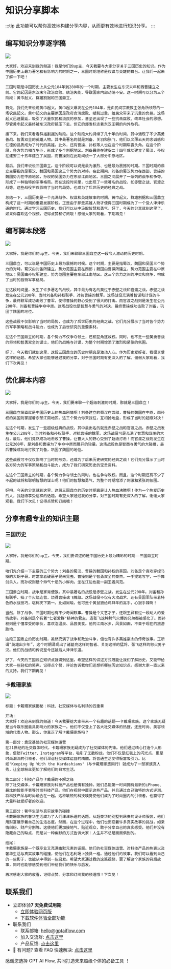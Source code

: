 # 知识分享脚本

:::tip
此功能可以帮你高效地构建分享内容，从而更有效地进行知识分享。
:::

## 编写知识分享逐字稿

![](./img/9-knowledgeShare/2023-09-23-img-6-GPT%20AI%20Flow-demo-knowledgeShare.gif)

```text
大家好，欢迎来到我的频道！我是你们的up主，今天我要与大家分享关于三国历史的知识。作为中国历史上最为著名和有影响力的时期之一，三国时期堪称是权谋与英雄的舞台。让我们一起来了解一下吧！

三国时期是中国历史上从公元184年到280年的一个时期，主要发生在东汉末年和西晋建立之前。它的起因是东汉末年政治腐败、统治失能，导致国家内部动荡不安。这一时期可以分为三个阶段：黄巾起义、群雄割据和三国鼎立。

首先，我们先来说说黄巾起义。黄巾起义爆发在公元184年，是由民间宗教教主张角所领导的一场农民起义。黄巾起义的主要原因是政府贪污腐败、赋税过重，给民众带来了沉重的负担。这场起义迅速蔓延，吸引了大量农民和流民的参加，甚至还出现了一些抗击腐败、改革社会的思想。尽管黄巾起义最终被东汉政府镇压下去，但它的爆发标志着东汉王朝的内外危机。

接下来，我们来看看群雄割据的阶段。这个阶段大约持续了几十年的时间，其中涌现了不少英勇善战、智勇双全的英雄人物。其中最著名的就是刘备、关羽和张飞，他们以义薄云天的忠诚感和仁德的品质成为了时代的英雄。此外，还有曹操、孙权等人也在这个时期崭露头角。在这个阶段，各方势力相互争斗，形成了多个割据地区。刘备最终在建安二十四年成功建立了蜀汉，孙权在建安二十五年建立了吴国，而曹操则在此期间统一了大部分中原地区。

最后，我们来说说三国鼎立。这个阶段可以说是最为激烈、也是最为震撼的时期。三国时期的鼎立主要指的是蜀汉、魏国和吴国这三个势力的对峙。在此期间，刘备的蜀汉势力在西部，曹操的魏国势力在中原地区，孙权的吴国势力在东部江南地区。三国之间展开了一系列的战争和争夺，形成了一种独特的军事格局。而在这段时间里，也出现了一些著名的战役，如赤壁之战、官渡之战等，这些战役不仅影响了当时的局势，也成为了后世历史的经典之战。

总结一下，三国历史是一个充满战争、权谋和英雄故事的时期。黄巾起义、群雄割据和三国鼎立构成了这一时期的重要发展阶段。正是由于那些英雄人物才使得三国时期成为了一个受人津津乐道的时代。通过学习三国历史，我们可以从中汲取智慧和勇气。好了，今天的分享就到这里了，如果你喜欢这个视频，记得点赞和订阅哦！感谢大家的观看，下期再见！
```

## 编写脚本段落

![](./img/9-knowledgeShare/2023-09-23-img-7-GPT%20AI%20Flow-demo-knowledgeShare.gif)

```text
大家好，我是你们的up主。今天，我们来聊聊三国鼎立这一段令人激动的历史时期。

三国鼎立，可以说是中国历史上最为震撼的时候。这个时期，主要是指蜀汉、魏国和吴国三个势力的对峙。蜀汉由刘备所建立，势力范围主要在西部；魏国由曹操所建立，势力范围主要在中原地区；吴国由孙权所建立，势力范围主要在东部江南地区。这三个势力之间的冲突和竞争，构成了当时的独特军事格局。

在这段时间里，发生了许多著名的战役，其中最为有名的莫过于赤壁之战和官渡之战。赤壁之战发生在公元208年，当时刘备和孙权联手，对抗曹操的魏军。这场战役充满着智谋和计谋的斗争，最终联军成功击败了曹军，使得曹操的野心受到了很大的打击。而官渡之战则是发生在公元200年，刘备和曹操争夺中原。这场战役也是智慧与勇气的对决，最终曹操成功击败了刘备，巩固了魏国的地位。

这些战役不仅影响了当时的局势，也成为了后世历史的经典之战。它们充分展示了当时各个势力的军事策略和战斗能力，也成为了后世研究的重要素材。

在这个三国鼎立的时期，各个势力不仅争夺领土，还相互角逐政权。同时，也不乏一些英勇善战的将领和智勇双全的谋士，他们的战略与计谋，为整个时期增添了激烈和紧张的氛围。

好了，今天我们就到这里，这段三国鼎立的历史时期真是激动人心。作为历史爱好者，我很享受这样的话题。希望大家也能够通过我的分享，对于三国时期有更深入的了解。谢谢大家观看，我们下次再见！
```

## 优化脚本内容

![](./img/9-knowledgeShare/2023-09-23-img-8-GPT%20AI%20Flow-demo-knowledgeShare.gif)

```text
大家好，我是你们的up主。今天，我们要来聊一个超级刺激的时期，那就是三国鼎立！

三国鼎立简直就是中国历史上的热血剧情啊！刘备建立的蜀汉在西部，曹操的魏国在中原，而孙权的吴国则掌握着东部江南地区。这三个势力你来我往，互相抢地盘，形成了当时的超级对决！

在这个时期，发生了一些超级经典的战役，其中最出名的就是赤壁之战和官渡之战。赤壁之战发生在公元208年，当时刘备和孙权联手，对抗曹操的魏军。这场战役可是充满了智慧和谋略的大战，最后，他们竟然成功地击败了曹操，让曹大人的野心受到了超级打击！而官渡之战则发生在公元200年，是刘备和曹操为了争夺中原而展开的较量。这场战役也是智商与勇气的大碰撞，最后曹操成功地打败了刘备，巩固了魏国的地位。

这些战役可不仅仅影响了当时的形势，还成为了后来历史研究的经典之战！它们充分展示了当时各方势力的军事策略和战斗能力，成为了我们研究历史的宝贵资料。

在这个三国鼎立的时期，各个势力争夺领土的同时，也在争夺政权。而且，这个时期还有不少了不起的战将和聪明智慧的谋士呢！他们的智慧和勇气，为整个时期增添了刺激和紧张的氛围。

好吧，今天的分享就到这里，这段三国鼎立的历史时期真是让人热血沸腾啊！作为一个热爱历史的人，我超级享受这样的话题。希望大家通过我的分享，对三国时期有更深入的了解。谢谢大家观看，我们下次见！记得点赞和订阅哦！
```

## 分享有趣专业的知识主题

### 三国历史

![](./img/9-knowledgeShare/2023-09-23-img-9-GPT%20AI%20Flow-demo-knowledgeShare.gif)

```text
大家好，我是你们的up主。今天，我们要讲述的是中国历史上最为精彩的时期——三国鼎立时期。

咱们先介绍一下主要的三个势力：刘备的蜀汉、曹操的魏国和孙权的吴国。刘备是个喜欢穿绿马褂的大胡子哥，时常拿着破扇子晃来晃去。曹操则是个智勇双全的豪杰，一手提笔写字，一手舞剑杀人。而孙权则是个帅气十足的小鲜肉，坐在江边也能一副王者风范。

三国鼎立时期，战争是家常便饭。其中最著名的战役是赤壁之战，发生在公元208年。刘备和孙权联手，搞了个火烧连营，烧得曹操魂飞魄散。这场战役不仅有火攻战术，还有吴国军队带着特色的水战技巧，堪称天下第一。比如周瑜，他可是个黄鼠狼给鸡拜年的高手，心狠手辣啊！

当然，除了战争，三国时期也有不少奇闻轶事。曹操是个文艺才子，还跟王异有过一段动人的爱情故事。刘备则是个有着"仁者爱群"精神的君主，连张飞这种脾气火爆的兄弟都被感化了。而孙权则是个懂享受的家伙，喜欢泡温泉、品尝美食。他的江南水乡，风景如画，不亚于现在的旅游胜地。

这段三国鼎立的历史时期，虽然充满了战争和政治斗争，但也有许多英雄豪杰的传奇故事。正所谓“英雄出少年”，这个时期涌现出了诸葛亮这样的智者、关羽这样的猛将、张飞这样的怒火男子汉。他们的战绩和传说至今还被后人津津乐道。

好了，今天的三国鼎立知识点就讲到这里。希望这样的讲述方式既能让我们了解历史，又能带给大家一些轻松的笑声。记得点个赞，评论告诉我你们还想听哪些历史知识点。感谢大家一直以来的支持，我们下期再见！
```

### 卡戴珊家族

![](./img/9-knowledgeShare/2023-09-23-img-10-GPT%20AI%20Flow-demo-knowledgeShare.gif)

```text
标题：卡戴珊家族揭秘：科技、社交媒体与名利场的四重奏

开场：
大家好！欢迎来到我的频道！今天我要给大家带来一个有趣的话题——卡戴珊家族。这个家族无疑是当今娱乐圈最具影响力的家族之一。他们不仅登上了各大社交媒体的热搜，还是时尚、美容领域的代表人物。那么，你真正了解卡戴珊家族吗？

第一部分：奠定基础的社交媒体运营
在21世纪的社交媒体时代，卡戴珊家族无疑成为了社交媒体的先锋。他们通过精心打造个人形象，借助Twitter、Instagram等平台，吸引了无数粉丝。他们不仅是红毯上的闪光点，更是时尚潮流的引领者。他们深谙社交媒体运营的精髓，将普通生活变得极富吸引力。比如"Keeping Up With the Kardashians"（与卡戴珊家族同行）就成为了一部家族真人秀，让全球粉丝更加了解他们的日常生活。

第二部分：科技产品与卡戴珊的不解之缘
除了社交媒体，卡戴珊家族对科技产品也是情有独钟。她们总能第一时间拥有最新的iPhone、最炫的智能手表等时尚科技产品。他们在视频中展示这些产品，并且通过自己独特的方式评测，将科技产品与时尚融合在一起。这种敏锐的科技嗅觉使他们成为了时尚圈内的引领者，也赢得了大量科技爱好者的欢迎。

第三部分：奢华生活与真实故事的碰撞
卡戴珊家族的奢华生活成为了人们津津乐道的话题。从超豪华的别墅到昂贵的设计师服装，他们用财富展示着自己的生活态度。然而，在这个过程中，他们也面临着许多真实故事的挑战，如亲情纠纷、财产分割等。这使他们更加接地气、贴近观众，敢于分享自己的真实感受。他们并没有隐藏自己的缺点，而是以一种幽默的方式告诉大家：人生并不总是面面俱到的。

结尾：
卡戴珊家族是一个既专业又充满幽默元素的话题。他们的社交媒体运营、对科技产品的热衷以及奢华生活与真实故事的碰撞，使他们在名利场上独具一格。通过他们的故事，我们可以看到自己的一些影子，也能从中得到一些启发。希望大家通过我的这篇视频，更了解这个家族的背后故事，同时也能够感受到他们带给我们的快乐与启发。

再次感谢大家的收看，记得点赞、分享和订阅我的频道哦！下次见！
```

## 联系我们

- 立即体验**7 天免费试用期**:
  - [立即体验网页版](https://www.app.gptaiflow.com/login)
  - [下载软件体验全部功能](/download)
- 联系我们
  - 联系邮箱: hello@gptaiflow.com
  - 加入交流群: [点击这里](/communication-group)
  - 产品反馈: [点击这里](https://wj.qq.com/s2/13154598/1770/)
- 💬 有问题? 查看 FAQ 快速解决: [点击这里](/docs/proudct/gpt-ai-flow-guide-and-faq)

感谢您选择 GPT AI Flow, 共同打造未来超级个体的必备工具 ！
